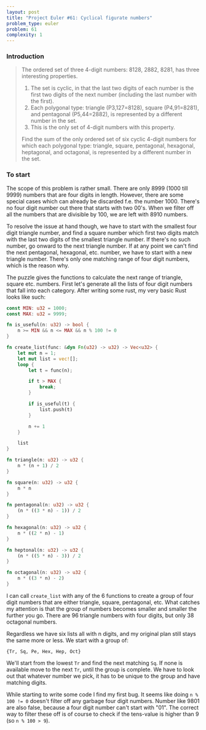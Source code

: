 ```yaml
---
layout: post
title: "Project Euler #61: Cyclical figurate numbers"
problem_type: euler
problem: 61
complexity: 1
---
```


### Introduction

> The ordered set of three 4-digit numbers: 8128, 2882, 8281, has three interesting properties.
>
> 1. The set is cyclic, in that the last two digits of each number is the first two digits of the next number (including the last number with the first).
> 2. Each polygonal type: triangle (P3,127=8128), square (P4,91=8281), and pentagonal (P5,44=2882), is represented by a different number in the set.
> 3. This is the only set of 4-digit numbers with this property.
>
> Find the sum of the only ordered set of six cyclic 4-digit numbers for which each polygonal type: triangle, square, pentagonal, hexagonal, heptagonal, and octagonal, is represented by a different number in the set.

### To start

The scope of this problem is rather small. There are only 8999 (1000 till 9999) numbers that are four digits in length. However, there are some special cases which can already be discarded f.e. the number 1000. There's no four digit number out there that starts with two 00's. When we filter off all the numbers that are divisible by 100, we are left with 8910 numbers.

To resolve the issue at hand though, we have to start with the smallest four digit triangle number, and find a square number which first two digits match with the last two digits of the smallest triangle number. If there's no such number, go onward to the next triangle number. If at any point we can't find the next pentagonal, hexagonal, etc. number, we have to start with a new triangle number. There's only one matching range of four digit numbers, which is the reason why.

The puzzle gives the functions to calculate the next range of triangle, square etc. numbers. First let's generate all the lists of four digit numbers that fall into each category. After writing some rust, my very basic Rust looks like such:

```rust
const MIN: u32 = 1000;
const MAX: u32 = 9999;

fn is_useful(n: u32) -> bool {
    n >= MIN && n <= MAX && n % 100 != 0
}

fn create_list(func: &dyn Fn(u32) -> u32) -> Vec<u32> {
    let mut n = 1;
    let mut list = vec![];
    loop {
        let t = func(n);

        if t > MAX {
            break;
        }

        if is_useful(t) {
            list.push(t)
        }

        n += 1
    }

    list
}

fn triangle(n: u32) -> u32 {
    n * (n + 1) / 2
}

fn square(n: u32) -> u32 {
    n * n
}

fn pentagonal(n: u32) -> u32 {
    (n * ((3 * n) - 1)) / 2
}

fn hexagonal(n: u32) -> u32 {
    n * ((2 * n) - 1)
}

fn heptonal(n: u32) -> u32 {
    (n * ((5 * n) - 3)) / 2
}

fn octagonal(n: u32) -> u32 {
    n * ((3 * n) - 2)
}
```

I can call `create_list` with any of the 6 functions to create a group of four digit numbers that are either triangle, square, pentagonal, etc. What catches my attention is that the group of numbers becomes smaller and smaller the further you go. There are 96 triangle numbers with four digits, but only 38 octagonal numbers.

Regardless we have six lists all with n digits, and my original plan still stays the same more or less. We start with a group of:

```
{Tr, Sq, Pe, Hex, Hep, Oct}
```
We'll start from the lowest `Tr` and find the next matching `Sq`. If none is available move to the next `Tr`, until the group is complete. We have to look out that whatever number we pick, it has to be unique to the group and have matching digits.

While starting to write some code I find my first bug. It seems like doing `n % 100 != 0` doesn't filter off any garbage four digit numbers. Number like 9801 are also false, because a four digit number can't start with "01". The correct way to filter these off is of course to check if the tens-value is higher than 9 (so `n % 100 > 9`).
